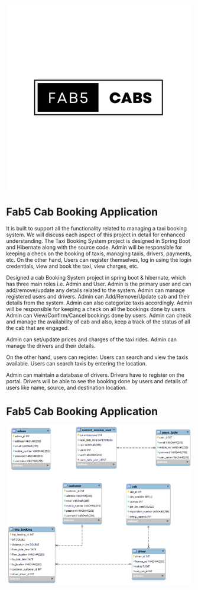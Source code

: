<img src= "GitHub Images/Logo.png">

<H1>Fab5 Cab Booking Application</H1>


It is built to support all the functionality related to managing a taxi booking system. We will discuss each aspect of this project in detail for enhanced understanding. The Taxi Booking System project is designed in Spring Boot and Hibernate along with the source code. Admin will be responsible for keeping a check on the booking of taxis, managing taxis, drivers, payments, etc. On the other hand, Users can register themselves, log in using the login credentials, view and book the taxi, view charges, etc.

Designed a cab Booking System project in spring boot & hibernate, which has three main roles i.e. Admin and User. Admin is the primary user and can add/remove/update any details related to the system. Admin can manage registered users and drivers. Admin can Add/Remove/Update cab and their details from the system. Admin can also categorize taxis accordingly. Admin will be responsible for keeping a check on all the bookings done by users. Admin can View/Confirm/Cancel bookings done by users. Admin can check and manage the availability of cab and also, keep a track of the status of all the cab that are engaged.

Admin can set/update prices and charges of the taxi rides. Admin can manage the drivers and their details.

On the other hand, users can register. Users can search and view the taxis available. Users can search taxis by entering the location.

Admin can maintain a database of drivers. Drivers have to register on the portal. Drivers will be able to see the booking done by users and details of users like name, source, and destination location.

<H1>Fab5 Cab Booking Application</H1>

<img src= "GitHub Images/ERDaigram.png">
